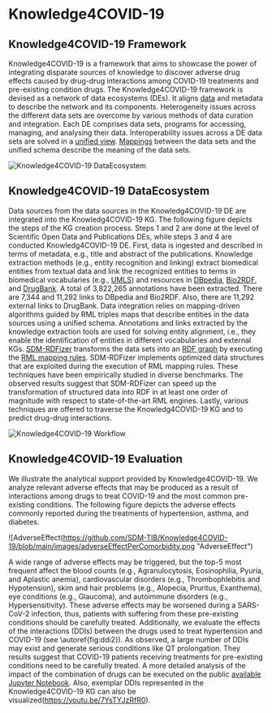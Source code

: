 # Knowledge4COVID-19

## Knowledge4COVID-19 Framework
Knowledge4COVID-19 is a framework that aims to showcase the power of integrating disparate sources of knowledge to discover adverse drug effects caused by drug-drug interactions among COVID-19 treatments and pre-existing condition drugs. The Knowledge4COVID-19 framework is devised as a network of data ecosystems (DEs). It aligns [data](https://tib.eu/cloud/s/DqBEep8R9bAj4EK) and metadata to describe the network and its components. Heterogeneity issues across the different data sets are overcome by various methods of data curation and integration. Each DE comprises data sets, programs for accessing, managing, and analysing their data. Interoperability issues across a DE data sets are solved in a [unified view](https://github.com/SDM-TIB/Knowledge4COVID-19/blob/main/KGC-DIS/K4Covid-19UnifiedSchema.ttl). [Mappings](https://github.com/SDM-TIB/Knowledge4COVID-19/tree/main/KGC-DIS/CSV2RDF-RMLMappingRules) between the data sets and the unified schema describe the meaning of the data sets.

![Knowledge4COVID-19 DataEcosystem](https://github.com/SDM-TIB/Knowledge4COVID-19/blob/main/images/K4COVID-19DE.png "Knowledge4COVID-19 DE")

## Knowledge4COVID-19 DataEcosystem
Data sources from the data sources in the Knowledg4COVID-19 DE are integrated into the Knowledg4COVID-19 KG. The following figure depicts the steps of the KG creation process. Steps 1 and 2 are done at the level of Scientific Open Data and Publications DEs, while steps 3 and 4 are conducted Knowledg4COVID-19 DE. First, data is ingested and described in terms of metadata, e.g., title and abstract of the publications. Knowledge extraction methods (e.g., entity recognition and linking) extract biomedical entities from textual data and link the recognized entities to terms in biomedical vocabularies (e.g., [UMLS](https://www.nlm.nih.gov/research/umls/index.html)) and resources in [DBpedia](https://www.dbpedia.org/), [Bio2RDF](https://bio2rdf.org/), and [DrugBank](https://go.drugbank.com/). A total of 3,822,265 annotations have been extracted. There are 7,344 and 11,292 links to DBpedia and Bio2RDF. Also, there are 11,292 external links to DrugBank. Data integration relies on mapping-driven algorithms guided by RML triples maps that describe entities in the data sources using a unified schema. Annotations and links extracted by the knowledge extraction tools are used for solving entity alignment, i.e., they enable the identification of entities in different vocabularies and external KGs. [SDM-RDFizer](https://github.com/SDM-TIB/SDM-RDFizer) transforms the data sets into an [RDF graph](https://labs.tib.eu/sdm/covid19kg/sparql) by executing the [RML mapping rules](https://github.com/SDM-TIB/Knowledge4COVID-19/tree/main/KGC-DIS/CSV2RDF-RMLMappingRules). SDM-RDFizer implements optimized data structures that are exploited during the execution of RML mapping rules. These techniques have been empirically studied in diverse benchmarks. The observed results suggest that SDM-RDFizer can speed up the transformation of structured data into RDF in at least one order of magnitude with respect to state-of-the-art RML engines. Lastly, various techniques are offered to traverse the Knowledg4COVID-19 KG and to predict drug-drug interactions.

![Knowledge4COVID-19 Workflow](https://github.com/SDM-TIB/Knowledge4COVID-19/blob/main/images/GeneralCOVID-19KG.jpg "Knowledge4COVID-19 Workflow")

## Knowledge4COVID-19 Evaluation
We illustrate the analytical support provided by Knowledge4COVID-19. We analyze relevant adverse effects that may be produced as a result of interactions among drugs to treat COVID-19 and the most common pre-existing conditions. The following figure depicts the adverse effects commonly reported during the treatments of hypertension, asthma, and diabetes. 

![AdverseEffect(https://github.com/SDM-TIB/Knowledge4COVID-19/blob/main/images/adverseEffectPerComorbidity.png "AdverseEffect")


A wide range of adverse effects may be triggered, but the top-5 most frequent affect the blood counts (e.g., Agranulocytosis, Eosinophilia, Pyuria, and Aplastic anemia), cardiovascular disorders (e.g., Thrombophlebitis and Hypotension), skim and hair problems (e.g., Alopecia, Pruritus, Exanthema), eye conditions (e.g., Glaucoma), and autoimmune disorders (e.g., Hypersensitivity). These adverse effects may be worsened during a SARS-CoV-2 infection, thus, patients with suffering from these pre-existing conditions should be carefully treated. Additionally, we evaluate the effects of the interactions (DDIs) between the drugs used to treat hypertension and COVID-19 (see \autoref{fig:ddi2}). As observed, a large number of DDIs may exist and generate serious conditions like QT prolongation. They results suggest that COVID-19 patients receiving treatments for pre-existing conditions need to be carefully treated. A more detailed analysis of the impact of the combination of drugs can be executed on the public [available Jupyter Notebook](https://colab.research.google.com/drive/146-oQTxDpZQoOifKY6iafaEwuupH7q3t#scrollTo=ZMmLkkoE9XO0). Also, exemplar DDIs represented in the Knowledge4COVID-19 KG can also be visualized(https://youtu.be/7YsTYJzRfR0). 
